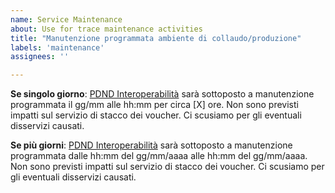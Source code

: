 ```yaml
---
name: Service Maintenance
about: Use for trace maintenance activities
title: "Manutenzione programmata ambiente di collaudo/produzione"
labels: 'maintenance'
assignees: ''

---
```

**Se singolo giorno**: [PDND Interoperabilità](https://selfcare.interop.pagopa.it) sarà sottoposto a manutenzione programmata il gg/mm alle hh:mm per circa [X] ore. Non sono previsti impatti sul servizio di stacco dei voucher. Ci scusiamo per gli eventuali disservizi causati.

**Se più giorni**: [PDND Interoperabilità](https://selfcare.interop.pagopa.it) sarà sottoposto a manutenzione programmata dalle hh:mm del gg/mm/aaaa alle hh:mm del gg/mm/aaaa. Non sono previsti impatti sul servizio di stacco dei voucher. Ci scusiamo per gli eventuali disservizi causati.
